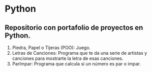 # Python

## Repositorio con portafolio de proyectos en Python.

1. Piedra, Papel o Tijeras (POO):
    Juego.
2. Letras de Canciones:
    Programa que te da una serie de artistas y canciones para mostrarte la letra de esas canciones.
3. ParImpar: Programa que calcula si un número es par o impar.
